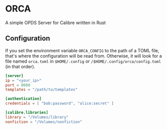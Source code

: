
# ORCA

A simple OPDS Server for Calibre written in Rust

## Configuration

If you set the environment variable `ORCA_CONFIG` to the path of a TOML file, that's where the configuration will be read from. Otherwise, it will look for a file named `orca.toml` in `$HOME/.config` or `/$HOME/.config/orca/config.toml` (in that order).
```toml
[server]
ip = "<your_ip>"
port = 8080
templates = "/path/to/templates"

[authentication]
credentials = [ "bob:password", "alice:secret" ]

[calibre.libraries]
library = "/Volumes/library"
nonfiction = "/Volumes/nonfiction"
```
